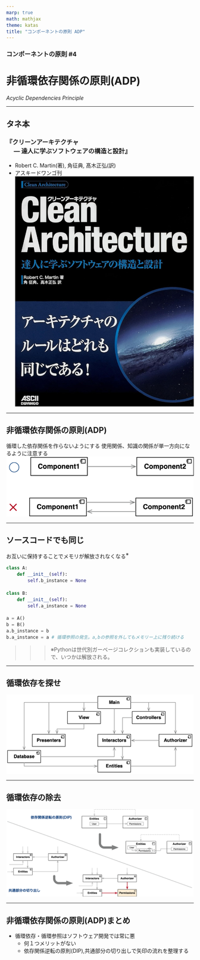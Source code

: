 ```yaml
---
marp: true
math: mathjax
theme: katas
title: "コンポーネントの原則 ADP"
---
```

<!-- 
size: 16:9
paginate: true
-->
<!-- header: 勉強会# ― エンジニアとしての解像度を高めるための勉強会-->

### コンポーネントの原則 #4

# 非循環依存関係の原則(ADP)
_Acyclic Dependencies Principle_

---
## タネ本

### 『クリーンアーキテクチャ<br>　 ― 達人に学ぶソフトウェアの構造と設計』
- Robert C. Martin(著), 角征典, 髙木正弘(訳)
- アスキードワンゴ刊
![bg right:30% 90%](assets/07-cleanarchitecture.jpg)

---

## 非循環依存関係の原則(ADP)

循環した依存関係を作らないようにする
使用関係、知識の関係が単一方向になるように注意する
　
![center](assets/09-cyclic_simple.png)

<!-- 単一方向になっていること -->
<!-- MVC,MVP,Clean Architectureなどなど、世の中にたくさんアーキテクチャのパターンがあるけれども、どのアーキテクチャも絶対に守っているのがこの単方向の依存関係。これが双方向になってしまうのはどんな事情があっても絶対に避けるべき -->

---

## ソースコードでも同じ

お互いに保持することでメモリが解放されなくなる$^※$

```py
class A:
    def __init__(self):
        self.b_instance = None

class B:
    def __init__(self):
        self.a_instance = None

a = A()
b = B()
a.b_instance = b
b.a_instance = a # 循環参照の発生。a,bの参照を外してもメモリー上に残り続ける
```

>>> ※Pythonは世代別ガーベージコレクションも実装しているので、いつかは解放される。

<!-- 注意：Pythonは参照カウンタ型のガーベージコレクションだけでなく、循環参照にも対応した世代別ガーベージコレクションも実装しているので、上のコードがメモリが解放されなくなる、というのは正確には嘘。たくさんのオブジェクトが作られた時には解放してくれている。 -->

---

## 循環依存を探せ

![center](assets/09-cyclic_complex.png)

<!-- 正解: Interactors→Entities→Authorizer→Interactors→… -->

---

## 循環依存の除去

![width:1000px center](assets/09-resolve-cycles.png)

---

## 非循環依存関係の原則(ADP)まとめ

- 循環依存・循環参照はソフトウェア開発では常に悪
    - 何１つメリットがない
    - 依存関係逆転の原則(DIP),共通部分の切り出しで矢印の流れを整理する


<!--現実世界でも同じ。共依存という言葉を知っていますか？
共依存(Co-addiction)とは、自分と特定の相手がその関係性において必要以上に依存していて、その人間関係そのものに囚われている関係を指します。

アルコール依存症の夫とその夫を支える妻の例が有名。アルコール依存症の夫に代わって、妻が過剰な献身をしてしまうというもの。
妻は自己の存在意義を認めてもらうため夫に尽くし、夫は妻に甘えて都合の良いように飲み放題。結果として、どちらにとっても良くない状況から抜け出すことができなくなる。
「私がいなければあの人はやっていけない」
「この子の育児には私がいつも絶対に必要」
「今日のレイドバトルにヒーラーの私が参加しないと勝利できず報酬も貰えない」

 -->
 <!-- この共依存を解決する策はおもに
 1. 自分に自信を持つこと。自己肯定感を高めること
 2. 書籍やセミナーなどで共依存の知識を身につけること
 3. カウンセラーに相談すること

共依存カップル、循環依存の関係は帰り道のない地獄の旅行と同じとも言われています。モジュールがお互いを甘やかしている状態なんです。
今日学んだADP, 非循環依存関係の原則を使って、みなさんも共依存から抜け出していきましょう

- https://oggi.jp/6703280
- https://heart-door.jp/blog/counseling/2655/
- https://monjiro-official.com/kyouizon/
-->
